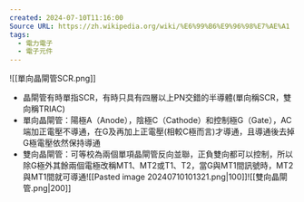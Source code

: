 ```yaml
---
created: 2024-07-10T11:16:00
Source URL: https://zh.wikipedia.org/wiki/%E6%99%B6%E9%96%98%E7%AE%A1
tags:
  - 電力電子
  - 電子元件
---
```

![[單向晶閘管SCR.png]]
- 晶閘管有時單指SCR，有時只具有四層以上PN交錯的半導體(單向稱SCR，雙向稱TRIAC)
-  單向晶閘管：陽極A（Anode），陰極C（Cathode）和控制極G（Gate），AC端加正電壓不導通，在G及再加上正電壓(相較C極而言)才導通，且導通後去掉G極電壓依然保持導通
- 雙向晶閘管：可等校為兩個單項晶閘管反向並聯，正負雙向都可以控制，所以除G極外其餘兩個電極改稱MT1、MT2或T1、T2，當G與MT1間訊號時，MT2與MT1間就可導通![[Pasted image 20240710101321.png|100]]![[雙向晶閘管.png|200]]

